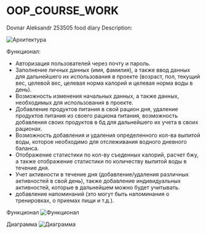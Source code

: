 # OOP_COURSE_WORK
Dovnar Aleksandr 253505
food diary
Description:

![Архитектура](https://github.com/xa2ka/OOP_COURSE_WORK/assets/161380453/8954e9b8-77cc-4a98-8f0c-de687f5517a9)

Функционал:

- Авторизация пользователей через почту и пароль.
- Заполнение личных данных (имя, фамилия), а также ввод данных для дальнейшего их использования в проекте (возраст, пол, текущий вес, целевой вес, целевая норма калорий и целевая норма воды в день).
- Возможность изменения начальных данных, а также данных, необходимых для использования в проекте.
- Добавление продуктов питания в свой рацион дня, удаление продуктов питания из своего рациона питания, возможность добавления своих продуктов в бд для дальнейшего их учета в своих рационах.
- Возможность добавления и удаления определенного кол-ва выпитой воды, которое необходимо для отслеживания водного дневного баланса.
- Отображение статистики по кол-ву съеденных калорий, расчет бжу, а также отображение статистики по количеству выпитой воды в течение дня.
- Учет активности в течение дня (добавление/удаления различных активностей в свой день), также добавление индивидуальных активностей, которые в дальнейшем можно будет учитывать.
- добавление напоминаний (это могут быть напоминания о тренировках, о приемах пищи и т.д.).

Функционал
![Функционал](https://github.com/xa2ka/OOP_COURSE_WORK/assets/161380453/c34bac12-60c9-41b7-acf9-8a1e38fb7ab0)

Диаграмма
![Диаграмма](https://github.com/xa2ka/OOP_COURSE_WORK/assets/161380453/f9c251a3-9d44-49e2-92dd-e85c2deb2443)
